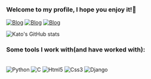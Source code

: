 
### Welcome to my profile, I hope you enjoy it!👋

[![Blog](https://img.shields.io/website?label=LuanKato.com&style=for-the-badge&url=https://sujeitoprogramador.com/)](http://luankato.com/)
[![Blog](https://img.shields.io/badge/LinkedIn-0A66C2.svg?style=for-the-badge&logo=LinkedIn&logoColor=white)](https://www.linkedin.com/in/luankato/)
[![Blog](https://img.shields.io/badge/Instagram-E4405F.svg?style=for-the-badge&logo=Instagram&logoColor=white)](https://www.instagram.com/luankat0/)

![Kato's GitHub stats](https://github-readme-stats.vercel.app/api?username=n3waz&theme=tokyonight&show_icons=true)

### Some tools I work with(and have worked with):

<div style="display: inline-block"><br/>
     <img align= "center" alt="Python" src="https://img.shields.io/badge/Python-14354C?style=for-the-badge&logo=python&logoColor=white">
     <img align= "center" alt="C" src="https://img.shields.io/badge/C-00599C?style=for-the-badge&logo=c&logoColor=white">
     <img align= "center" alt="Html5" src="https://img.shields.io/badge/HTML5-E34F26?style=for-the-badge&logo=html5&logoColor=white">
     <img align= "center" alt="Css3" src="https://img.shields.io/badge/CSS3-1572B6?style=for-the-badge&logo=css3&logoColor=white">
     <img align= "center" alt="Django" src="https://img.shields.io/badge/Django-092E20?style=for-the-badge&logo=django&logoColor=white">
</div>

<br/>

